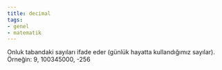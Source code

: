 ```yaml
---
title: decimal
tags:
- genel
- matematik
---
```


Onluk tabandaki sayıları ifade eder (günlük hayatta kullandığımız sayılar). Örneğin: 9, 100345000, -256
